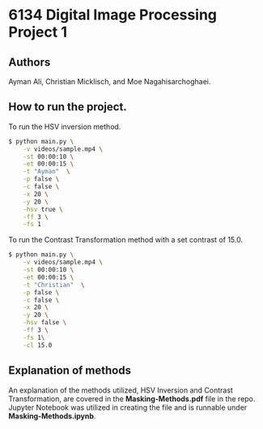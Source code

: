 # 6134 Digital Image Processing Project 1

## Authors

Ayman Ali, Christian Micklisch, and Moe Nagahisarchoghaei.

## How to run the project.

To run the HSV inversion method.

```bash
$ python main.py \
    -v videos/sample.mp4 \
    -st 00:00:10 \
    -et 00:00:15 \
    -t "Ayman"  \
    -p false \
    -c false \
    -x 20 \
    -y 20 \
    -hsv true \
    -ff 3 \
    -fs 1
```

To run the Contrast Transformation method with a set contrast of 15.0.

```bash
$ python main.py \
    -v videos/sample.mp4 \
    -st 00:00:10 \
    -et 00:00:15 \
    -t "Christian"  \
    -p false \
    -c false \
    -x 20 \
    -y 20 \
    -hsv false \
    -ff 3 \
    -fs 1\
    -cl 15.0
```

## Explanation of methods

An explanation of the methods utilized, HSV Inversion and Contrast Transformation, are covered in the **Masking-Methods.pdf** file in the repo. Jupyter Notebook was utilized in creating the file and is runnable under **Masking-Methods.ipynb**.